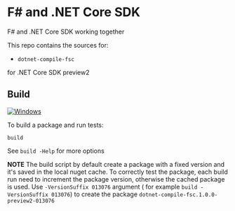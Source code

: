 # F\# and .NET Core SDK

F# and .NET Core SDK working together

This repo contains the sources for:

- `dotnet-compile-fsc`

for .NET Core SDK preview2

## Build

[![Windows](https://ci.appveyor.com/api/projects/status/yj3r6p4u4eby99ge/branch/master?svg=true)](https://ci.appveyor.com/project/enricosada/netcorecli-fsc/branch/master)

To build a package and run tests:

```
build
```

See `build -Help` for more options

**NOTE** The build script by default create a package with a fixed version and 
it's saved in the local nuget cache. 
To correctly test the package, each build run need to increment the package version, otherwise
the cached package is used.
Use `-VersionSuffix 013076` argument ( for example `build -VersionSuffix 013076`) 
to create the package `dotnet-compile-fsc.1.0.0-preview2-013076`

